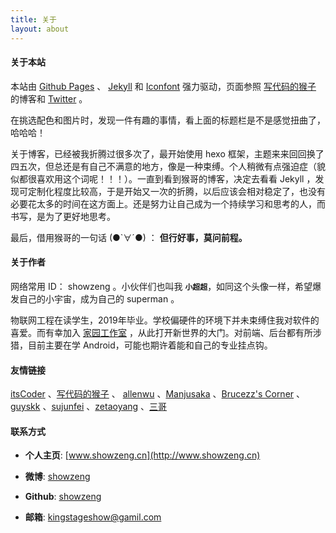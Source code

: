 ```yaml
---
title: 关于
layout: about
---
```


#### **关于本站**

本站由 [Github Pages](https://pages.github.com/) 、 [Jekyll](http://jekyll.com/) 和 [Iconfont](http://www.iconfont.cn/plus) 强力驱动，页面参照 [写代码的猴子](http://jaeger.itscoder.com/) 的博客和 [Twitter](https://twitter.com/showzeng) 。

在挑选配色和图片时，发现一件有趣的事情，看上面的标题栏是不是感觉扭曲了，哈哈哈！

关于博客，已经被我折腾过很多次了，最开始使用 hexo 框架，主题来来回回换了四五次，但总还是有自己不满意的地方，像是一种束缚。个人稍微有点强迫症（貌似都很喜欢用这个词呢！！！）。一直到看到猴哥的博客，决定去看看 Jekyll ，发现可定制化程度比较高，于是开始又一次的折腾，以后应该会相对稳定了，也没有必要花太多的时间在这方面上。还是努力让自己成为一个持续学习和思考的人，而书写，是为了更好地思考。

最后，借用猴哥的一句话 (●`∀´●) ： **但行好事，莫问前程。**

#### **关于作者**

网络常用 ID： showzeng 。小伙伴们也叫我 **`小超超`**，如同这个头像一样，希望爆发自己的小宇宙，成为自己的 superman 。

物联网工程在读学生，2019年毕业。学校偏硬件的环境下并未束缚住我对软件的喜爱。而有幸加入 [家园工作室](http://www.ncuhome.cn) ，从此打开新世界的大门。对前端、后台都有所涉猎，目前主要在学 Android，可能也期许着能和自己的专业挂点钩。

#### **友情链接**

[itsCoder](http://www.itscoder.com/) 、[写代码的猴子](http://jaeger.itscoder.com/) 、 [allenwu](http://allenwu.itscoder.com/) 、[Manjusaka](http://manjusaka.itscoder.com/) 、[Brucezz's Corner](http://brucezz.itscoder.com/) 、[guyskk](http://www.kkblog.me/) 、[sujunfei](http://blog.sujunfei.cn) 、[zetaoyang](https://zetaoyang.github.io) 、[三哥](http://imxie.cc/)

#### **联系方式**

- **个人主页**: [www.showzeng.cn](http://www.showzeng.cn)

- **微博**: [showzeng](http://weibo.com/showzeng)

- **Github**: [showzeng](https://www.github.com/showzeng)

- **邮箱**: [kingstageshow@gamil.com](mailto:kingstageshow@gmail.com)
